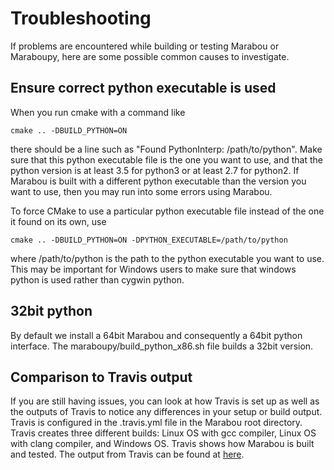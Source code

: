 # Troubleshooting

If problems are encountered while building or testing Marabou or Maraboupy, here are some possible common causes to investigate.

## Ensure correct python executable is used
When you run cmake with a command like
```
cmake .. -DBUILD_PYTHON=ON
```
there should be a line such as "Found PythonInterp: /path/to/python". Make sure that this python executable file is the one you 
want to use, and that the python version is at least 3.5 for python3 or at least 2.7 for python2. If Marabou is built with a different
python executable than the version you want to use, then you may run into some errors using Marabou.

To force CMake to use a particular python executable file instead of the one it found on its own, use
```
cmake .. -DBUILD_PYTHON=ON -DPYTHON_EXECUTABLE=/path/to/python
```
where /path/to/python is the path to the python executable you want to use. This may be important for Windows users to make sure
that windows python is used rather than cygwin python.

## 32bit python
By default we install a 64bit Marabou and consequently a 64bit python interface. 
The maraboupy/build_python_x86.sh file builds a 32bit version.

## Comparison to Travis output
If you are still having issues, you can look at how Travis is set up as well as the outputs of Travis to notice any differences
in your setup or build output. Travis is configured in the .travis.yml file in the Marabou root directory. Travis creates
three different builds: Linux OS with gcc compiler, Linux OS with clang compiler, and Windows OS. Travis shows how Marabou is 
built and tested. The output from Travis can be found at [here](https://travis-ci.com/github/NeuralNetworkVerification/Marabou).